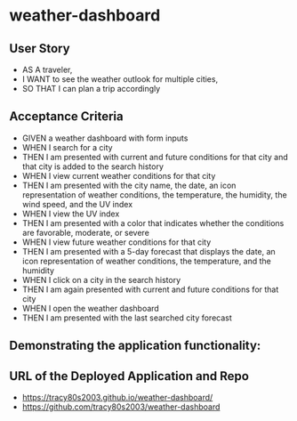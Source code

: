 # weather-dashboard

## User Story
* AS A traveler,
* I WANT to see the weather outlook for multiple cities,
* SO THAT I can plan a trip accordingly

## Acceptance Criteria

* GIVEN a weather dashboard with form inputs
* WHEN I search for a city
* THEN I am presented with current and future conditions for that city and that city is added to the search history
* WHEN I view current weather conditions for that city
* THEN I am presented with the city name, the date, an icon representation of weather conditions, the temperature, the humidity, the wind speed, and the UV index
* WHEN I view the UV index
* THEN I am presented with a color that indicates whether the conditions are favorable, moderate, or severe
* WHEN I view future weather conditions for that city
* THEN I am presented with a 5-day forecast that displays the date, an icon representation of weather conditions, the temperature, and the humidity
* WHEN I click on a city in the search history
* THEN I am again presented with current and future conditions for that city
* WHEN I open the weather dashboard
* THEN I am presented with the last searched city forecast

## Demonstrating the application functionality:

<!-- ![weather dashboard demo](./Assets/06-server-side-apis-homework-demo.png) -->

## URL of the Deployed Application and Repo
* https://tracy80s2003.github.io/weather-dashboard/
* https://github.com/tracy80s2003/weather-dashboard


